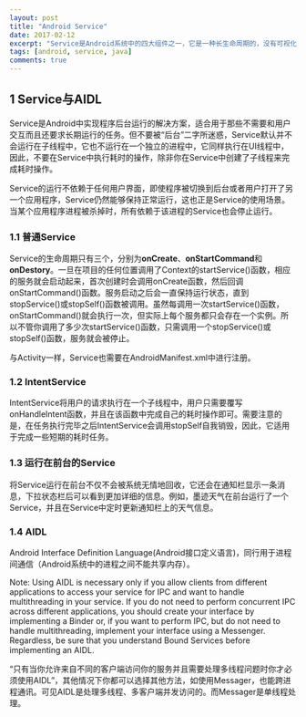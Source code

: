 ```yaml
---
layout: post
title: "Android Service"
date: 2017-02-12
excerpt: "Service是Android系统中的四大组件之一，它是一种长生命周期的，没有可视化界面，运行于后台的一种服务程序。"
tags: [android, service, java]
comments: true
---
```


## 1 Service与AIDL ##
Service是Android中实现程序后台运行的解决方案，适合用于那些不需要和用户交互而且还要求长期运行的任务。但不要被“后台”二字所迷惑，Service默认并不会运行在子线程中，它也不运行在一个独立的进程中，它同样执行在UI线程中，因此，不要在Service中执行耗时的操作，除非你在Service中创建了子线程来完成耗时操作。

Service的运行不依赖于任何用户界面，即使程序被切换到后台或者用户打开了另一个应用程序，Service仍然能够保持正常运行，这也正是Service的使用场景。当某个应用程序进程被杀掉时，所有依赖于该进程的Service也会停止运行。
### 1.1 普通Service ###
Service的生命周期只有三个，分别为**onCreate**、**onStartCommand**和**onDestory**。一旦在项目的任何位置调用了Context的startService()函数，相应的服务就会启动起来，首次创建时会调用onCreate函数，然后回调onStartCommand()函数。服务启动之后会一直保持运行状态，直到stopService()或stopSelf()函数被调用。虽然每调用一次startService()函数，onStartCommand()就会执行一次，但实际上每个服务都只会存在一个实例。所以不管你调用了多少次startService()函数，只需调用一个stopService()或stopSelf()函数，服务就会被停止。

与Activity一样，Service也需要在AndroidManifest.xml中进行注册。

### 1.2 IntentService ###
IntentService将用户的请求执行在一个子线程中，用户只需要覆写onHandleIntent函数，并且在该函数中完成自己的耗时操作即可。需要注意的是，在任务执行完毕之后IntentService会调用stopSelf自我销毁，因此，它适用于完成一些短期的耗时任务。

### 1.3 运行在前台的Service ###
将Service运行在前台不仅不会被系统无情地回收，它还会在通知栏显示一条消息，下拉状态栏后可以看到更加详细的信息。例如，墨迹天气在前台运行了一个Service，并且在Service中定时更新通知栏上的天气信息。

### 1.4 AIDL ###
Android Interface Definition Language(Android接口定义语言)，同行用于进程间通信（Android系统中的进程之间不能共享内存）。  

Note: Using AIDL is necessary only if you allow clients from different applications to access your service for IPC and want to handle multithreading in your service. If you do not need to perform concurrent IPC across different applications, you should create your interface by implementing a Binder or, if you want to perform IPC, but do not need to handle multithreading, implement your interface using a Messenger. Regardless, be sure that you understand Bound Services before implementing an AIDL.

“只有当你允许来自不同的客户端访问你的服务并且需要处理多线程问题时你才必须使用AIDL”，其他情况下你都可以选择其他方法，如使用Messager，也能跨进程通讯。可见AIDL是处理多线程、多客户端并发访问的。而Messager是单线程处理。